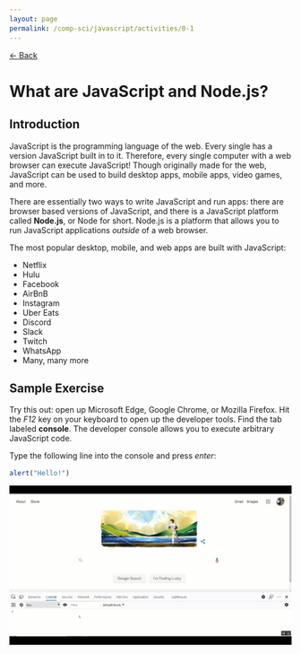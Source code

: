 ```yaml
---
layout: page
permalink: /comp-sci/javascript/activities/0-1
---
```


[← Back](../)

# What are JavaScript and Node.js?

## Introduction

JavaScript is the programming language of the web. Every single has a version JavaScript built in to it. Therefore, every single computer with a web browser can execute JavaScript! Though originally made for the web, JavaScript can be used to build desktop apps, mobile apps, video games, and more.

There are essentially two ways to write JavaScript and run apps: there are browser based versions of JavaScript, and there is a JavaScript platform called **Node.js**, or Node for short. Node.js is a platform that allows you to run JavaScript applications *outside* of a web browser.

The most popular desktop, mobile, and web apps are built with JavaScript:

- Netflix
- Hulu
- Facebook
- AirBnB
- Instagram
- Uber Eats
- Discord
- Slack
- Twitch
- WhatsApp
- Many, many more

## Sample Exercise

Try this out: open up Microsoft Edge, Google Chrome, or Mozilla Firefox. Hit the *F12* key on your keyboard to open up the developer tools. Find the tab labeled **console**. The developer console allows you to execute arbitrary JavaScript code.

Type the following line into the console and press *enter*:

```js
alert("Hello!")
```

![JS Console Sample](/assets/img/activities/js-console-sample.gif)